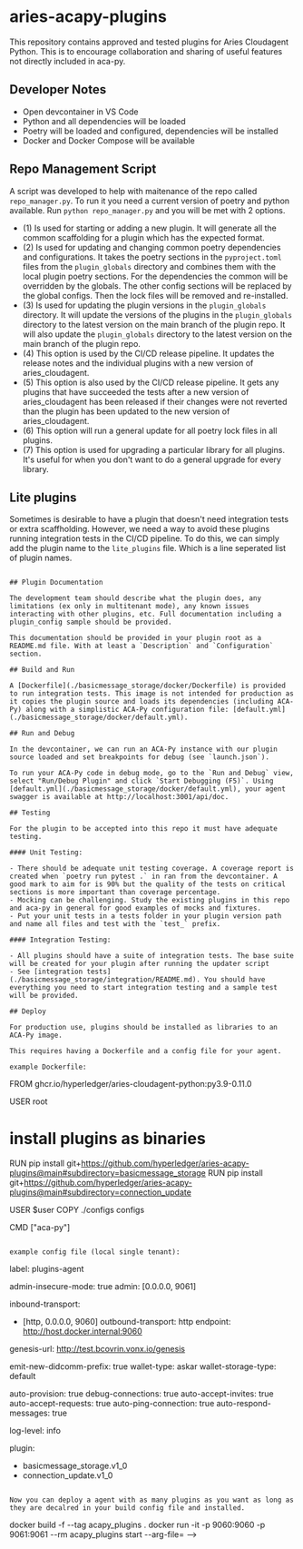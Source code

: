 # aries-acapy-plugins

This repository contains approved and tested plugins for Aries Cloudagent Python. This is to encourage collaboration and sharing of useful features not directly included in aca-py.

## Developer Notes

- Open devcontainer in VS Code
- Python and all dependencies will be loaded
- Poetry will be loaded and configured, dependencies will be installed
- Docker and Docker Compose will be available

## Repo Management Script

A script was developed to help with maitenance of the repo called `repo_manager.py`. To run it you need a current version of poetry and python available.
Run `python repo_manager.py` and you will be met with 2 options.
 - (1) Is used for starting or adding a new plugin. It will generate all the common scaffolding for a plugin which has the expected format.
 - (2) Is used for updating and changing common poetry dependencies and configurations. It takes the poetry sections in the `pyproject.toml` files from the `plugin_globals` directory and combines them with the local plugin poetry sections. For the dependencies the common will be overridden by the globals. The other config sections will be replaced by the global configs. Then the lock files will be removed and re-installed.
 - (3) Is used for updating the plugin versions in the `plugin_globals` directory. It will update the versions of the plugins in the `plugin_globals` directory to the latest version on the main branch of the plugin repo. It will also update the `plugin_globals` directory to the latest version on the main branch of the plugin repo.
 - (4) This option is used by the CI/CD release pipeline. It updates the release notes and the individual plugins with a new version of aries_cloudagent.
 - (5) This option is also used by the CI/CD release pipeline. It gets any plugins that have succeeded the tests after a new version of aries_cloudagent has been released if their changes were not reverted than the plugin has been updated to the new version of aries_cloudagent.
 - (6) This option will run a general update for all poetry lock files in all plugins.
 - (7) This option is used for upgrading a particular library for all plugins. It's useful for when you don't want to do a general upgrade for every library. 

## Lite plugins

Sometimes is desirable to have a plugin that doesn't need integration tests or extra scaffholding. However, we need a way to avoid these plugins running integration tests in the CI/CD pipeline. To do this, we can simply add the plugin name to the `lite_plugins` file. Which is a line seperated list of plugin names.
```

## Plugin Documentation

The development team should describe what the plugin does, any limitations (ex only in multitenant mode), any known issues interacting with other plugins, etc. Full documentation including a plugin_config sample should be provided.

This documentation should be provided in your plugin root as a README.md file. With at least a `Description` and `Configuration` section.

## Build and Run

A [Dockerfile](./basicmessage_storage/docker/Dockerfile) is provided to run integration tests. This image is not intended for production as it copies the plugin source and loads its dependencies (including ACA-Py) along with a simplistic ACA-Py configuration file: [default.yml](./basicmessage_storage/docker/default.yml).

## Run and Debug

In the devcontainer, we can run an ACA-Py instance with our plugin source loaded and set breakpoints for debug (see `launch.json`).

To run your ACA-Py code in debug mode, go to the `Run and Debug` view, select "Run/Debug Plugin" and click `Start Debugging (F5)`. Using [default.yml](./basicmessage_storage/docker/default.yml), your agent swagger is available at http://localhost:3001/api/doc.

## Testing

For the plugin to be accepted into this repo it must have adequate testing.

#### Unit Testing:

- There should be adequate unit testing coverage. A coverage report is created when `poetry run pytest .` in ran from the devcontainer. A good mark to aim for is 90% but the quality of the tests on critical sections is more important than coverage percentage.
- Mocking can be challenging. Study the existing plugins in this repo and aca-py in general for good examples of mocks and fixtures.
- Put your unit tests in a tests folder in your plugin version path and name all files and test with the `test_` prefix.

#### Integration Testing:

- All plugins should have a suite of integration tests. The base suite will be created for your plugin after running the updater script
- See [integration tests](./basicmessage_storage/integration/README.md). You should have everything you need to start integration testing and a sample test will be provided.

## Deploy

For production use, plugins should be installed as libraries to an ACA-Py image.

This requires having a Dockerfile and a config file for your agent.

example Dockerfile:

```
FROM ghcr.io/hyperledger/aries-cloudagent-python:py3.9-0.11.0

USER root

# install plugins as binaries
RUN pip install git+https://github.com/hyperledger/aries-acapy-plugins@main#subdirectory=basicmessage_storage
RUN pip install git+https://github.com/hyperledger/aries-acapy-plugins@main#subdirectory=connection_update

USER $user
COPY ./configs configs

CMD ["aca-py"]
```

example config file (local single tenant):

```
label: plugins-agent

admin-insecure-mode: true
admin: [0.0.0.0, 9061]

inbound-transport:
   - [http, 0.0.0.0, 9060]
outbound-transport: http
endpoint: http://host.docker.internal:9060

genesis-url: http://test.bcovrin.vonx.io/genesis

emit-new-didcomm-prefix: true
wallet-type: askar
wallet-storage-type: default

auto-provision: true
debug-connections: true
auto-accept-invites: true
auto-accept-requests: true
auto-ping-connection: true
auto-respond-messages: true

log-level: info

plugin:
  - basicmessage_storage.v1_0
  - connection_update.v1_0
```

Now you can deploy a agent with as many plugins as you want as long as they are decalred in your build config file and installed.

```
docker build -f <Dockerfile> --tag acapy_plugins .
docker run -it -p 9060:9060 -p 9061:9061 --rm acapy_plugins start --arg-file=<config-file> -->
```
